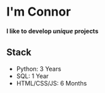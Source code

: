 # I'm Connor #
#### I like to develop *unique* projects ####

<!--
**con-dog/con-dog** is a ✨ _special_ ✨ repository because its `README.md` (this file) appears on your GitHub profile.
-->

## Stack ##
- Python: 3 Years
- SQL: 1 Year
- HTML/CSS/JS: 6 Months

